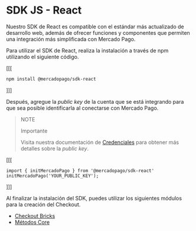 # SDK JS - React

Nuestro SDK de React es compatible con el estándar más actualizado de desarrollo web, además de ofrecer funciones y componentes que permiten una integración más simplificada con Mercado Pago.

Para utilizar el SDK de React, realiza la instalación a través de npm utilizando el siguiente código.

[[[
```bash
npm install @mercadopago/sdk-react

```
]]]

Después, agregue la _public key_ de la cuenta que se está integrando para que sea posible identificarla al conectarse con Mercado Pago.

> NOTE
>
> Importante
>
> Visita nuestra documentación de [Credenciales](/developers/pt/docs/credentials) para obtener más detalles sobre la _public key_.

[[[
```react-jsx
import { initMercadoPago } from '@mercadopago/sdk-react'
initMercadoPago('YOUR_PUBLIC_KEY');

```
]]]

Al finalizar la instalación del SDK, puedes utilizar los siguientes módulos para la creación del Checkout.

- [Checkout Bricks](/developers/es/docs/sdks-library/client-side/sdk-js-react/checkout-bricks-installation)
- [Métodos Core](/developers/es/docs/sdks-library/client-side/sdk-js-react/core-methods-installation)
